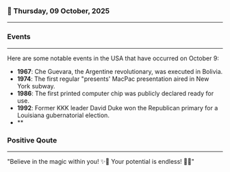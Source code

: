### 📅 Thursday, 09 October, 2025
------
### Events
------
Here are some notable events in the USA that have occurred on October 9:

- **1967**: Che Guevara, the Argentine revolutionary, was executed in Bolivia.
- **1974**: The first regular "presents' MacPac presentation aired in New York subway.
- **1986**: The first printed computer chip was publicly declared ready for use.
- **1992**: Former KKK leader David Duke won the Republican primary for a Louisiana gubernatorial election.
- **
### Positive Qoute
------
"Believe in the magic within you! ✨🌟 Your potential is endless! 💫💖"
